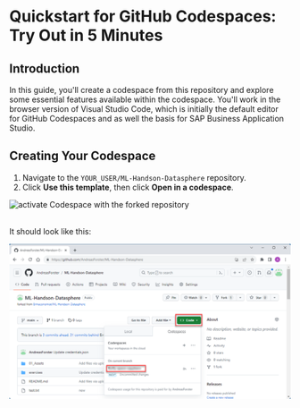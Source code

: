 # Quickstart for GitHub Codespaces: Try Out in 5 Minutes

## Introduction

In this guide, you'll create a codespace from this repository and explore some essential features available within the codespace. You'll work in the browser version of Visual Studio Code, which is initially the default editor for GitHub Codespaces and as well the basis for SAP Business Application Studio.

## Creating Your Codespace

1. Navigate to the `YOUR_USER/ML-Handson-Datasphere` repository.
2. Click **Use this template**, then click **Open in a codespace**.

![activate Codespace with the forked repository](https://docs.github.com/assets/cb-77734/mw-1440/images/help/repository/use-this-template-button.webp) 

<BR>
It should look like this:

![alt text](../01_Assets/img/020_Codespace.png) 


